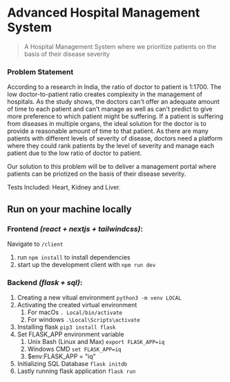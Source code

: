 # Advanced Hospital Management System
> A Hospital Management System where we prioritize patients on the basis of their disease severity

### Problem Statement
According to a research in India, the ratio of doctor to patient is 1:1700. The low doctor-to-patient ratio creates complexity in the management of hospitals. 
As the study shows, the doctors can't offer an adequate amount of time to each patient and can't manage as well as can't predict to give more preference 
to which patient might be suffering. If a patient is suffering from diseases in multiple organs, the ideal solution for the doctor is to provide a reasonable 
amount of time to that patient. As there are many patients with different levels of severity of disease, doctors need a platform where they could rank 
patients by the level of severity and manage each patient due to the low ratio of doctor to patient.

Our solution to this problem will be to deliver a management portal where patients can be priotized on the basis of their disease severity.

Tests Included: Heart, Kidney and Liver.


## Run on your machine locally
### Frontend _(react + nextjs + tailwindcss)_:

Navigate to `/client`

1. run `npm install` to install dependencies
2. start up the development client with `npm run dev`

### Backend _(flask + sql)_:
1. Creating a new vitual environment `python3 -m venv LOCAL`
2. Activating the created virtual environment 
    1. For macOs `. Local/bin/activate`
    2. For windows `.\Local\Scripts\activate`
3. Installing flask `pip3 install flask`
4. Set FLASK_APP environment variable
    1. Unix Bash (Linux and Max) `export FLASK_APP=iq`
    2. Windows CMD `set FLASK_APP=iq`
    3. $env:FLASK_APP = "iq"
5. Initializing SQL Database `flask initdb`
6. Lastly running flask application `flask run`
